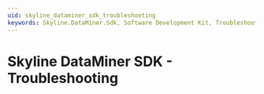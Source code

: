```yaml
---
uid: skyline_dataminer_sdk_troubleshooting
keywords: Skyline.DataMiner.Sdk, Software Development Kit, Troubleshooting, help, issue
---
```


# Skyline DataMiner SDK - Troubleshooting

<!-- TODO: Fill in -->